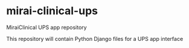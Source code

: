mirai-clinical-ups
==================

MiraiClinical UPS app repository

This repository will contain Python Django files for a UPS app interface
